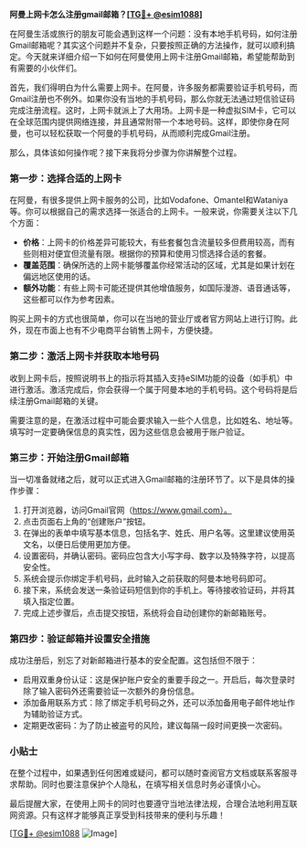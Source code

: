 **阿曼上网卡怎么注册gmail邮箱？[[TG💪+ @esim1088](https://t.me/s/esim1088)]**

在阿曼生活或旅行的朋友可能会遇到这样一个问题：没有本地手机号码，如何注册Gmail邮箱呢？其实这个问题并不复杂，只要按照正确的方法操作，就可以顺利搞定。今天就来详细介绍一下如何在阿曼使用上网卡注册Gmail邮箱，希望能帮助到有需要的小伙伴们。

首先，我们得明白为什么需要上网卡。在阿曼，许多服务都需要验证手机号码，而Gmail注册也不例外。如果你没有当地的手机号码，那么你就无法通过短信验证码完成注册流程。这时，上网卡就派上了大用场。上网卡是一种虚拟SIM卡，它可以在全球范围内提供网络连接，并且通常附带一个本地号码。这样，即使你身在阿曼，也可以轻松获取一个阿曼的手机号码，从而顺利完成Gmail注册。

那么，具体该如何操作呢？接下来我将分步骤为你讲解整个过程。

### 第一步：选择合适的上网卡

在阿曼，有很多提供上网卡服务的公司，比如Vodafone、Omantel和Wataniya等。你可以根据自己的需求选择一张适合的上网卡。一般来说，你需要关注以下几个方面：

- **价格**：上网卡的价格差异可能较大，有些套餐包含流量较多但费用较高，而有些则相对便宜但流量有限。根据你的预算和使用习惯选择合适的套餐。
- **覆盖范围**：确保所选的上网卡能够覆盖你经常活动的区域，尤其是如果计划在偏远地区使用的话。
- **额外功能**：有些上网卡可能还提供其他增值服务，如国际漫游、语音通话等，这些都可以作为参考因素。

购买上网卡的方式也很简单，你可以在当地的营业厅或者官方网站上进行订购。此外，现在市面上也有不少电商平台销售上网卡，方便快捷。

### 第二步：激活上网卡并获取本地号码

收到上网卡后，按照说明书上的指示将其插入支持eSIM功能的设备（如手机）中进行激活。激活完成后，你会获得一个属于阿曼本地的手机号码。这个号码将是后续注册Gmail邮箱的关键。

需要注意的是，在激活过程中可能会要求输入一些个人信息，比如姓名、地址等。填写时一定要确保信息的真实性，因为这些信息会被用于账户验证。

### 第三步：开始注册Gmail邮箱

当一切准备就绪之后，就可以正式进入Gmail邮箱的注册环节了。以下是具体的操作步骤：

1. 打开浏览器，访问Gmail官网（https://www.gmail.com）。
2. 点击页面右上角的“创建账户”按钮。
3. 在弹出的表单中填写基本信息，包括名字、姓氏、用户名等。这里建议使用英文名，以便日后使用更加方便。
4. 设置密码，并确认密码。密码应包含大小写字母、数字以及特殊字符，以提高安全性。
5. 系统会提示你绑定手机号码，此时输入之前获取的阿曼本地号码即可。
6. 接下来，系统会发送一条验证码短信到你的手机上。等待接收验证码，并将其填入指定位置。
7. 完成上述步骤后，点击提交按钮，系统将会自动创建你的新邮箱账号。

### 第四步：验证邮箱并设置安全措施

成功注册后，别忘了对新邮箱进行基本的安全配置。这包括但不限于：

- 启用双重身份认证：这是保护账户安全的重要手段之一。开启后，每次登录时除了输入密码外还需要验证一次额外的身份信息。
- 添加备用联系方式：除了绑定手机号码之外，还可以添加备用电子邮件地址作为辅助验证方式。
- 定期更改密码：为了防止被盗号的风险，建议每隔一段时间更换一次密码。

### 小贴士

在整个过程中，如果遇到任何困难或疑问，都可以随时查阅官方文档或联系客服寻求帮助。同时也要注意保护个人隐私，在填写相关信息时务必谨慎小心。

最后提醒大家，在使用上网卡的同时也要遵守当地法律法规，合理合法地利用互联网资源。只有这样才能够真正享受到科技带来的便利与乐趣！

[[TG💪+ @esim1088](https://t.me/s/esim1088) ![Image](https://i.postimg.cc/4NQfJmqS/Snipaste-2025-05-13-00-14-12.png)]